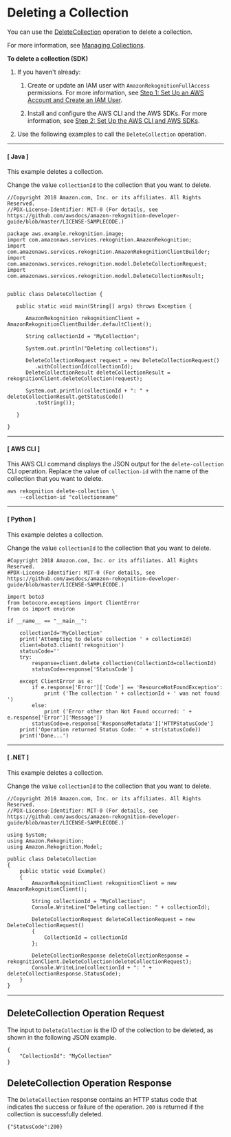 # Deleting a Collection<a name="delete-collection-procedure"></a>

You can use the [DeleteCollection](API_DeleteCollection.md) operation to delete a collection\.

For more information, see [Managing Collections](collections.md#managing-collections)\. 

**To delete a collection \(SDK\)**

1. If you haven't already:

   1. Create or update an IAM user with `AmazonRekognitionFullAccess` permissions\. For more information, see [Step 1: Set Up an AWS Account and Create an IAM User](setting-up.md#setting-up-iam)\.

   1. Install and configure the AWS CLI and the AWS SDKs\. For more information, see [Step 2: Set Up the AWS CLI and AWS SDKs](setup-awscli-sdk.md)\.

1. Use the following examples to call the `DeleteCollection` operation\.

------
#### [ Java ]

   This example deletes a collection\.

   Change the value `collectionId` to the collection that you want to delete\.

   ```
   //Copyright 2018 Amazon.com, Inc. or its affiliates. All Rights Reserved.
   //PDX-License-Identifier: MIT-0 (For details, see https://github.com/awsdocs/amazon-rekognition-developer-guide/blob/master/LICENSE-SAMPLECODE.)
   
   package aws.example.rekognition.image;
   import com.amazonaws.services.rekognition.AmazonRekognition;
   import com.amazonaws.services.rekognition.AmazonRekognitionClientBuilder;
   import com.amazonaws.services.rekognition.model.DeleteCollectionRequest;
   import com.amazonaws.services.rekognition.model.DeleteCollectionResult;
   
   
   public class DeleteCollection {
   
      public static void main(String[] args) throws Exception {
   
         AmazonRekognition rekognitionClient = AmazonRekognitionClientBuilder.defaultClient();
   
         String collectionId = "MyCollection";
   
         System.out.println("Deleting collections");
         
         DeleteCollectionRequest request = new DeleteCollectionRequest()
            .withCollectionId(collectionId);
         DeleteCollectionResult deleteCollectionResult = rekognitionClient.deleteCollection(request);        
     
         System.out.println(collectionId + ": " + deleteCollectionResult.getStatusCode()
            .toString());
   
      } 
   
   }
   ```

------
#### [ AWS CLI ]

   This AWS CLI command displays the JSON output for the `delete-collection` CLI operation\. Replace the value of `collection-id` with the name of the collection that you want to delete\.

   ```
   aws rekognition delete-collection \
       --collection-id "collectionname"
   ```

------
#### [ Python ]

   This example deletes a collection\.

   Change the value `collectionId` to the collection that you want to delete\.

   ```
   #Copyright 2018 Amazon.com, Inc. or its affiliates. All Rights Reserved.
   #PDX-License-Identifier: MIT-0 (For details, see https://github.com/awsdocs/amazon-rekognition-developer-guide/blob/master/LICENSE-SAMPLECODE.)
   
   import boto3
   from botocore.exceptions import ClientError
   from os import environ
   
   if __name__ == "__main__":
   
       collectionId='MyCollection'
       print('Attempting to delete collection ' + collectionId)
       client=boto3.client('rekognition')
       statusCode=''
       try:
           response=client.delete_collection(CollectionId=collectionId)
           statusCode=response['StatusCode']
           
       except ClientError as e:
           if e.response['Error']['Code'] == 'ResourceNotFoundException':
               print ('The collection ' + collectionId + ' was not found ')
           else:
               print ('Error other than Not Found occurred: ' + e.response['Error']['Message'])
           statusCode=e.response['ResponseMetadata']['HTTPStatusCode']
       print('Operation returned Status Code: ' + str(statusCode))
       print('Done...')
   ```

------
#### [ \.NET ]

   This example deletes a collection\.

   Change the value `collectionId` to the collection that you want to delete\.

   ```
   //Copyright 2018 Amazon.com, Inc. or its affiliates. All Rights Reserved.
   //PDX-License-Identifier: MIT-0 (For details, see https://github.com/awsdocs/amazon-rekognition-developer-guide/blob/master/LICENSE-SAMPLECODE.)
   
   using System;
   using Amazon.Rekognition;
   using Amazon.Rekognition.Model;
   
   public class DeleteCollection
   {
       public static void Example()
       {
           AmazonRekognitionClient rekognitionClient = new AmazonRekognitionClient();
   
           String collectionId = "MyCollection";
           Console.WriteLine("Deleting collection: " + collectionId);
   
           DeleteCollectionRequest deleteCollectionRequest = new DeleteCollectionRequest()
           {
               CollectionId = collectionId
           };
   
           DeleteCollectionResponse deleteCollectionResponse = rekognitionClient.DeleteCollection(deleteCollectionRequest);
           Console.WriteLine(collectionId + ": " + deleteCollectionResponse.StatusCode);
       }
   }
   ```

------

## DeleteCollection Operation Request<a name="deletecollection-request"></a>

The input to `DeleteCollection` is the ID of the collection to be deleted, as shown in the following JSON example\. 

```
{
    "CollectionId": "MyCollection"
}
```

## DeleteCollection Operation Response<a name="deletecollection-operation-response"></a>

The `DeleteCollection` response contains an HTTP status code that indicates the success or failure of the operation\. `200` is returned if the collection is successfully deleted\.

```
{"StatusCode":200}
```